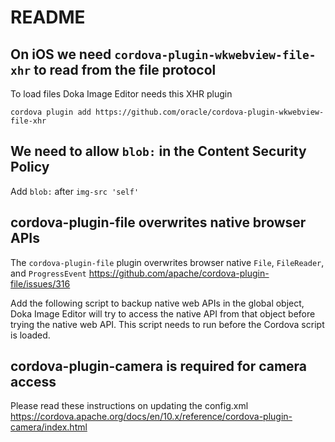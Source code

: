 # README

## On iOS we need `cordova-plugin-wkwebview-file-xhr` to read from the file protocol

To load files Doka Image Editor needs this XHR plugin

`cordova plugin add https://github.com/oracle/cordova-plugin-wkwebview-file-xhr`

## We need to allow `blob:` in the Content Security Policy

Add `blob:` after `img-src 'self'`

<meta
    http-equiv="Content-Security-Policy"
    content="default-src 'self' data: gap: https://ssl.gstatic.com 'unsafe-eval'; style-src 'self' 'unsafe-inline'; media-src *; img-src 'self' blob: data: content:;"
/>

## cordova-plugin-file overwrites native browser APIs

The `cordova-plugin-file` plugin overwrites browser native `File`, `FileReader`, and `ProgressEvent`
https://github.com/apache/cordova-plugin-file/issues/316

Add the following script to backup native web APIs in the global object, Doka Image Editor will try to access the native API from that object before trying the native web API. This script needs to run before the Cordova script is loaded.

<script src="js/doka-backup-webapi.js"></script>

## cordova-plugin-camera is required for camera access

Please read these instructions on updating the config.xml
https://cordova.apache.org/docs/en/10.x/reference/cordova-plugin-camera/index.html
